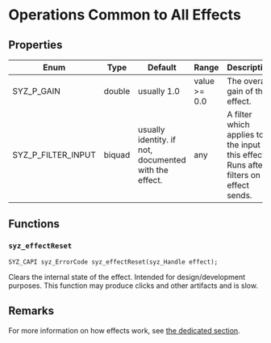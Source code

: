 # Operations Common to All Effects

## Properties

Enum | Type | Default | Range | Description
--- | --- | --- | --- | ---
SYZ_P_GAIN | double | usually 1.0 | value >= 0.0 | The overall gain of the effect.
SYZ_P_FILTER_INPUT | biquad | usually identity. if not, documented with the effect. | any | A filter which applies to the input of this effect. Runs after filters on effect sends.

## Functions

### `syz_effectReset`

```
SYZ_CAPI syz_ErrorCode syz_effectReset(syz_Handle effect);
```

Clears the internal state of the effect. Intended for design/development purposes.  This function may produce clicks and other artifacts and is slow.


## Remarks

For more information on how effects work, see [the dedicated section](../concepts/effects.md).
